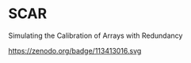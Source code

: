 # SCAR
Simulating the Calibration of Arrays with Redundancy

https://zenodo.org/badge/113413016.svg
